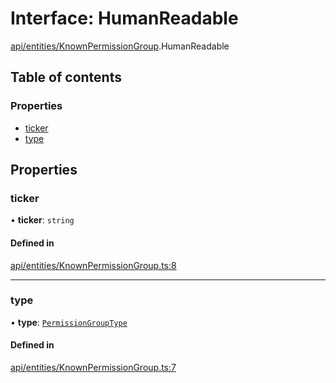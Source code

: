 # Interface: HumanReadable

[api/entities/KnownPermissionGroup](../wiki/api.entities.KnownPermissionGroup).HumanReadable

## Table of contents

### Properties

- [ticker](../wiki/api.entities.KnownPermissionGroup.HumanReadable#ticker)
- [type](../wiki/api.entities.KnownPermissionGroup.HumanReadable#type)

## Properties

### ticker

• **ticker**: `string`

#### Defined in

[api/entities/KnownPermissionGroup.ts:8](https://github.com/PolymeshAssociation/polymesh-sdk/blob/95e180d2/src/api/entities/KnownPermissionGroup.ts#L8)

___

### type

• **type**: [`PermissionGroupType`](../wiki/types.PermissionGroupType)

#### Defined in

[api/entities/KnownPermissionGroup.ts:7](https://github.com/PolymeshAssociation/polymesh-sdk/blob/95e180d2/src/api/entities/KnownPermissionGroup.ts#L7)
